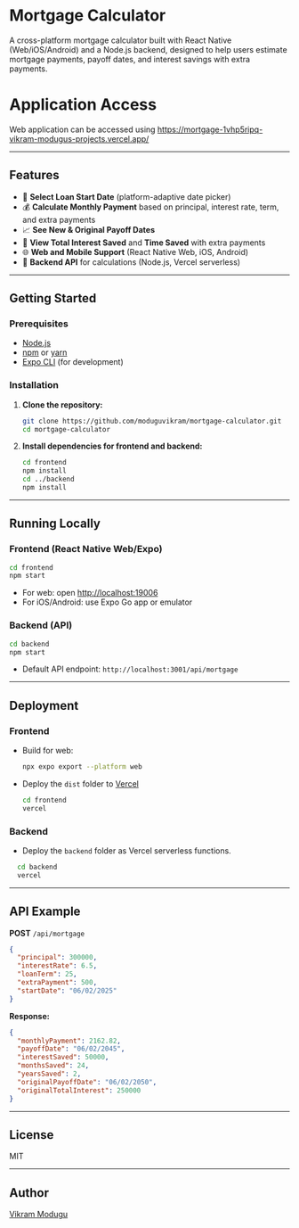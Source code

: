 # Mortgage Calculator

A cross-platform mortgage calculator built with React Native (Web/iOS/Android) and a Node.js backend, designed to help users estimate mortgage payments, payoff dates, and interest savings with extra payments.

# Application Access

Web application can be accessed using https://mortgage-1vhp5ripq-vikram-modugus-projects.vercel.app/

---

## Features

- 📅 **Select Loan Start Date** (platform-adaptive date picker)
- 💰 **Calculate Monthly Payment** based on principal, interest rate, term, and extra payments
- 📈 **See New & Original Payoff Dates**
- 💸 **View Total Interest Saved** and **Time Saved** with extra payments
- 🌐 **Web and Mobile Support** (React Native Web, iOS, Android)
- 🔗 **Backend API** for calculations (Node.js, Vercel serverless)

---

## Getting Started

### Prerequisites

- [Node.js](https://nodejs.org/)
- [npm](https://www.npmjs.com/) or [yarn](https://yarnpkg.com/)
- [Expo CLI](https://docs.expo.dev/get-started/installation/) (for development)

### Installation

1. **Clone the repository:**
   ```sh
   git clone https://github.com/moduguvikram/mortgage-calculator.git
   cd mortgage-calculator
   ```

2. **Install dependencies for frontend and backend:**
   ```sh
   cd frontend
   npm install
   cd ../backend
   npm install
   ```

---

## Running Locally

### Frontend (React Native Web/Expo)

```sh
cd frontend
npm start
```
- For web: open [http://localhost:19006](http://localhost:19006)
- For iOS/Android: use Expo Go app or emulator

### Backend (API)

```sh
cd backend
npm start
```
- Default API endpoint: `http://localhost:3001/api/mortgage`

---

## Deployment

### Frontend

- Build for web:
  ```sh
  npx expo export --platform web
  ```
- Deploy the `dist` folder to [Vercel](https://vercel.com/)
  ```sh
  cd frontend
  vercel
  ```

### Backend

- Deploy the `backend` folder as Vercel serverless functions.
```sh
  cd backend
  vercel
  ```
---

## API Example

**POST** `/api/mortgage`

```json
{
  "principal": 300000,
  "interestRate": 6.5,
  "loanTerm": 25,
  "extraPayment": 500,
  "startDate": "06/02/2025"
}
```

**Response:**
```json
{
  "monthlyPayment": 2162.82,
  "payoffDate": "06/02/2045",
  "interestSaved": 50000,
  "monthsSaved": 24,
  "yearsSaved": 2,
  "originalPayoffDate": "06/02/2050",
  "originalTotalInterest": 250000
}
```

---

## License

MIT

---

## Author

[Vikram Modugu](https://github.com/moduguvikram)
